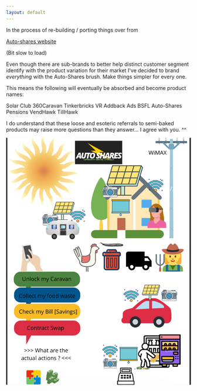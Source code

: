 ```yaml
---
layout: default
---
```



In the process of re-building / porting things over from 

[Auto-shares website](https://autoshares.jimdofree.com/)
<!-- {:target="_blank"} -->

(Bit slow to load)

Even though there are sub-brands to better help distinct customer segment identify with the product variation for their market
I've decided to brand _everything_ with the Auto-Shares brush. Make things simpler for every one.

This means the following will eventually be absorbed and become product names:

Solar Club
360Caravan
Tinkerbricks VR
Addback Ads
BSFL
Auto-Shares Pensions
VendHawk
TillHawk

I do understand that these loose and esoteric referrals to semi-baked products may raise more questions than they answer... I agree with you. ^^

![](../assets/img/masterplan-min.png)




